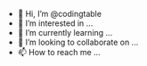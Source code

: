 - 👋 Hi, I’m @codingtable
- 👀 I’m interested in ...
- 🌱 I’m currently learning ...
- 💞️ I’m looking to collaborate on ...
- 📫 How to reach me ...

<!---
codingtable/codingtable is a ✨ special ✨ repository because its `README.md` (this file) appears on your GitHub profile.
You can click the Preview link to take a look at your changes.
--->
